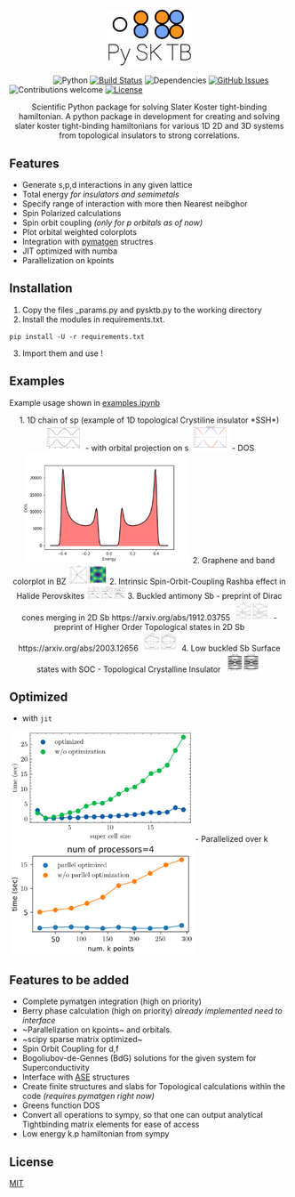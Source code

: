 <p align="center"><img width=30.5% src="./logo.png"></p>


&nbsp;&nbsp;&nbsp;&nbsp;&nbsp;&nbsp;&nbsp;&nbsp;&nbsp;&nbsp;&nbsp;&nbsp;&nbsp;&nbsp;&nbsp;&nbsp;&nbsp;&nbsp;&nbsp;
![Python](https://img.shields.io/badge/python-v3.6+-blue.svg)
[![Build Status](https://travis-ci.org/anfederico/Clairvoyant.svg?branch=master)](https://travis-ci.org/anfederico/Clairvoyant)
![Dependencies](https://img.shields.io/badge/dependencies-up%20to%20date-brightgreen.svg)
[![GitHub Issues](https://img.shields.io/github/issues/anfederico/Clairvoyant.svg)](https://github.com/anfederico/Clairvoyant/issues)
![Contributions welcome](https://img.shields.io/badge/contributions-welcome-orange.svg)
[![License](https://img.shields.io/badge/license-MIT-blue.svg)](https://opensource.org/licenses/MIT)

<p align="center">Scientific Python package for solving Slater Koster tight-binding hamiltonian. A python package in development for creating and solving slater koster tight-binding hamiltonians for various 1D 2D and 3D systems from topological insulators to strong correlations.</p>

                            



## Features

  - Generate s,p,d interactions in any given lattice
  - Total energy *for insulators and semimetals*
  - Specify range of interaction with more then Nearest neibghor
  - Spin Polarized calculations
  - Spin orbit coupling *(only for p orbitals as of now)*
  - Plot orbital weighted colorplots
  - Integration with [pymatgen](https://pymatgen.org) structres 
  - JIT optimized with numba
  - Parallelization on kpoints

## Installation
 1. Copy the files _params.py and pysktb.py to the working directory
 2. Install the modules in requirements.txt.
 ```console
 pip install -U -r requirements.txt
 ```
 3. Import them and use !

 
## Examples

Example usage shown in 	[examples.ipynb](./examples/examples.ipynb)

<p align="center">
1. 1D chain of sp (example of 1D topological Crystiline insulator *SSH*)
  <img src="./examples/sp-chain.png" style="max-height: 70px; max-width: 70px;" >
  - with orbital projection on s
  <img src="./examples/sp-chain-proj.png" style="max-height: 70px; max-width: 70px;" >
  - DOS
  <img src="./examples/sp-chain-dos.png" height="200" >
2. Graphene and band colorplot in BZ
  <img src="./examples/graphene.png" style="max-height: 70px; max-width: 70px;" >
2. Intrinsic Spin-Orbit-Coupling Rashba effect in Halide Perovskites
  <img src="./examples/Perovskite_soc.png" style="max-height: 70px; max-width: 70px;" >
3. Buckled antimony Sb 
   - preprint of Dirac cones merging in 2D Sb https://arxiv.org/abs/1912.03755
   <img src="./examples/Sb-flat.png" style="max-height: 70px; max-width: 70px;" >
   - preprint of Higher Order Topological states in 2D Sb https://arxiv.org/abs/2003.12656
   <img src="./examples/Sb_buckled.png" style="max-height: 70px; max-width: 70px;" >
4. Low buckled Sb Surface states with SOC - Topological Crystalline Insulator
 <img src="./examples/buckled_sb_SOC.png" style="max-height: 70px; max-width: 70px;" >
</p>

## Optimized 
  - with `jit`
<img src="./examples/pysktb_numba.png" height="200" >
- Parallelized over k
<img src="./examples/pysktb_parallel.png" height="200" >

## Features to be added
   - Complete pymatgen integration (high on priority)
   - Berry phase calculation (high on priority) *already implemented need to interface*
   - ~Parallelization on kpoints~ and orbitals.
   - ~scipy sparse matrix optimized~
   - Spin Orbit Coupling for d,f
   - Bogoliubov-de-Gennes (BdG) solutions for the given system for Superconductivity 
   - Interface with [ASE](https://wiki.fysik.dtu.dk/ase/) structures
   - Create finite structures and slabs for Topological calculations within the code *(requires pymatgen right now)*
   - Greens function DOS
   - Convert all operations to sympy, so that one can output analytical Tightbinding matrix elements for ease of access 
   - Low energy k.p hamiltonian from sympy
## License

[MIT](LICENSE) 
